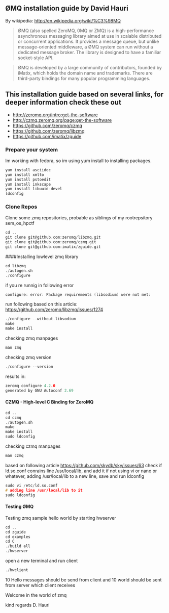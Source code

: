 ## ØMQ installation guide by David Hauri

By wikipedia: http://en.wikipedia.org/wiki/%C3%98MQ

> ØMQ (also spelled ZeroMQ, 0MQ or ZMQ) is a high-performance asynchronous messaging library aimed at use in scalable distributed or concurrent applications. It provides a message queue, but unlike message-oriented middleware, a ØMQ system can run without a dedicated message broker. The library is designed to have a familiar socket-style API.

>ØMQ is developed by a large community of contributors, founded by iMatix, which holds the domain name and trademarks. There are third-party bindings for many popular programming languages.

## This installation guide based on several links, for deeper information check these out

* http://zeromq.org/intro:get-the-software
* http://czmq.zeromq.org/page:get-the-software
* https://github.com/zeromq/czmq
* https://github.com/zeromq/libzmq
* https://github.com/imatix/zguide

### Prepare your system 

Im working with fedora, so im using yum install to installing packages. 

```c
yum install asciidoc
yum install xmlto
yum install pstoedit
yum install inkscape
yum install libuuid-devel
ldconfig
```

### Clone Repos

Clone some zmq repositories, probable as siblings of my rootrepsitory sem_os_hpctf

```c
cd ..
git clone git@github.com:zeromq/libzmq.git
git clone git@github.com:zeromq/czmq.git
git clone git@github.com:imatix/zguide.git
```

####Installing lowlevel zmq library

```c
cd libzmq
./autogen.sh
./configure
```

if you re runnig in following error
```c
configure: error: Package requirements (libsodium) were not met:
```

run following based on this article: https://github.com/zeromq/libzmq/issues/1274
```c
./configure --without-libsodium
make 
make install
```

checking zmq manpages
```c
man zmq
```

checking zmq version
```c
./configure --version
```

results in: 
```c
zeromq configure 4.2.0
generated by GNU Autoconf 2.69
```

#### CZMQ - High-level C Binding for ZeroMQ 
```c
cd ..
cd czmq
./autogen.sh
make
make install 
sudo ldconfig
```

checking czmq manpages
```c
man czmq
```

based on following article https://github.com/skydb/sky/issues/63
check if ld.so.conf conrains line /usr/local/lib, and add it if not
using vi or nano or whatever, adding /usr/local/lib to a new line, save and run ldconfig 
```c
sudo vi /etc/ld.so.conf
# adding line /usr/local/lib to it
sudo ldconfig
```

#### Testing ØMQ 
Testing zmq sample hello world by starting hwserver

```c
cd ..
cd zguide
cd examples
cd C
./build all
./hwserver
```

open a new terminal and run client
```c
./hwclient
```

10 Hello messages should be send from client and 10 world should be sent from server which client receives

Welcome in the world of zmq

kind regards 
D. Hauri
